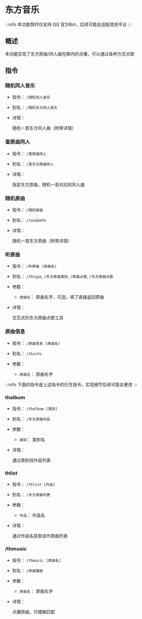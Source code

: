 # 东方音乐

:::info
本功能暂时仅支持 QQ 官方Bot，后续可能会适配其他平台
:::

## 概述

本功能实现了东方原曲/同人曲在群内的点播，可以通过各种方式点歌

## 指令

### 随机同人音乐

- 指令： `/随机同人音乐`

- 别名： `/随机东方同人音乐`

- 详情：

  随机一首东方同人曲（附带详情）

### 查原曲同人

- 指令： `/查原曲同人`

- 别名： `/查东方原曲同人`

- 详情：

  指定东方原曲，随机一首对应的同人曲

### 随机原曲

- 指令： `/随机原曲`

- 别名： `/randomth`

- 详情：

  随机一首东方原曲（附带详情）

### 听原曲

- 指令： `/听原曲 (原曲名)`

- 别名： `/thtype`, `/东方原曲类别`, `/原曲点歌`, `/东方原曲点歌`

- 参数：

  - `原曲名`： 原曲名字，可选，填了直接返回原曲

- 详情：

  交互式的东方原曲点歌工具

### 原曲信息

- 指令： `/原曲信息 (原曲名)`

- 别名： `/thinfo`

- 参数：

  - `原曲名`： 原曲名字

:::info
下面的指令是上述指令的衍生指令，实现细节后续可能会更改
:::

### thalbum

- 指令： `/thalbum [类别]`

- 别名： `/东方原曲作品`

- 参数：

  - `类别`： 类别名

- 详情：

  通过类别找作品列表

### thlist

- 指令： `/thlist [作品]`

- 别名： `/东方原曲列表`

- 参数：

  - `作品`： 作品名

- 详情：

  通过作品名获取该作原曲列表

### /thmusic

- 指令： `/thmusic [原曲名]`

- 别名： `/原曲播放`

- 参数：

  - `原曲名`： 原曲名字

- 详情：

  点播原曲，可模糊匹配
